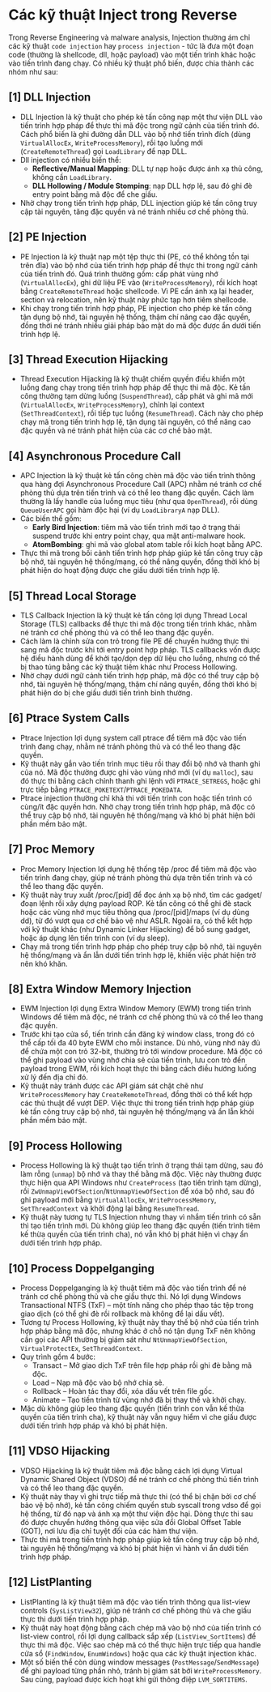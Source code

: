 # Các kỹ thuật Inject trong Reverse

Trong Reverse Engineering và malware analysis, Injection thường ám chỉ các kỹ thuật `code injection` hay `process injection` - tức là đưa một đoạn code (thường là shellcode, dll, hoặc payload) vào một tiến trình khác hoặc vào tiến trình đang chạy. Có nhiều kỹ thuật phổ biến, được chia thành các nhóm như sau:

## **[1] DLL Injection**
- DLL Injection là kỹ thuật cho phép kẻ tấn công nạp một thư viện DLL vào tiến trình hợp pháp để thực thi mã độc trong ngữ cảnh của tiến trình đó. Cách phổ biến là ghi đường dẫn DLL vào bộ nhớ tiến trình đích (dùng `VirtualAllocEx`, `WriteProcessMemory`), rồi tạo luồng mới (`CreateRemoteThread`) gọi `LoadLibrary` để nạp DLL.
- Dll injection có nhiều biến thể:
    - **Reflective/Manual Mapping**: DLL tự nạp hoặc được ánh xạ thủ công, không cần `LoadLibrary`.
    - **DLL Hollowing / Module Stomping**: nạp DLL hợp lệ, sau đó ghi đè entry point bằng mã độc để che giấu.
- Nhờ chạy trong tiến trình hợp pháp, DLL injection giúp kẻ tấn công truy cập tài nguyên, tăng đặc quyền và né tránh nhiều cơ chế phòng thủ.

## **[2] PE Injection**
- PE Injection là kỹ thuật nạp một tệp thực thi (PE, có thể không tồn tại trên đĩa) vào bộ nhớ của tiến trình hợp pháp để thực thi trong ngữ cảnh của tiến trình đó. Quá trình thường gồm: cấp phát vùng nhớ (`VirtualAllocEx`), ghi dữ liệu PE vào (`WriteProcessMemory`), rồi kích hoạt bằng `CreateRemoteThread` hoặc shellcode. Vì PE cần ánh xạ lại header, section và relocation, nên kỹ thuật này phức tạp hơn tiêm shellcode.
- Khi chạy trong tiến trình hợp pháp, PE injection cho phép kẻ tấn công tận dụng bộ nhớ, tài nguyên hệ thống, thậm chí nâng cao đặc quyền, đồng thời né tránh nhiều giải pháp bảo mật do mã độc được ẩn dưới tiến trình hợp lệ.

## **[3] Thread Execution Hijacking**
- Thread Execution Hijacking là kỹ thuật chiếm quyền điều khiển một luồng đang chạy trong tiến trình hợp pháp để thực thi mã độc. Kẻ tấn công thường tạm dừng luồng (`SuspendThread`), cấp phát và ghi mã mới (`VirtualAllocEx`, `WriteProcessMemory`), chỉnh lại context (`SetThreadContext`), rồi tiếp tục luồng (`ResumeThread`). Cách này cho phép chạy mã trong tiến trình hợp lệ, tận dụng tài nguyên, có thể nâng cao đặc quyền và né tránh phát hiện của các cơ chế bảo mật.

## **[4] Asynchronous Procedure Call**
- APC Injection là kỹ thuật kẻ tấn công chèn mã độc vào tiến trình thông qua hàng đợi Asynchronous Procedure Call (APC) nhằm né tránh cơ chế phòng thủ dựa trên tiến trình và có thể leo thang đặc quyền. Cách làm thường là lấy handle của luồng mục tiêu (như qua `OpenThread`), rồi dùng `QueueUserAPC` gọi hàm độc hại (ví dụ `LoadLibraryA` nạp DLL).
- Các biến thể gồm:
    - **Early Bird Injection**: tiêm mã vào tiến trình mới tạo ở trạng thái suspend trước khi entry point chạy, qua mặt anti-malware hook.
    - **AtomBombing**: ghi mã vào global atom table rồi kích hoạt bằng APC.
- Thực thi mã trong bối cảnh tiến trình hợp pháp giúp kẻ tấn công truy cập bộ nhớ, tài nguyên hệ thống/mạng, có thể nâng quyền, đồng thời khó bị phát hiện do hoạt động được che giấu dưới tiến trình hợp lệ.

## **[5] Thread Local Storage**
- TLS Callback Injection là kỹ thuật kẻ tấn công lợi dụng Thread Local Storage (TLS) callbacks để thực thi mã độc trong tiến trình khác, nhằm né tránh cơ chế phòng thủ và có thể leo thang đặc quyền.
- Cách làm là chỉnh sửa con trỏ trong file PE để chuyển hướng thực thi sang mã độc trước khi tới entry point hợp pháp. TLS callbacks vốn được hệ điều hành dùng để khởi tạo/dọn dẹp dữ liệu cho luồng, nhưng có thể bị thao túng bằng các kỹ thuật tiêm khác như Process Hollowing.
- Nhờ chạy dưới ngữ cảnh tiến trình hợp pháp, mã độc có thể truy cập bộ nhớ, tài nguyên hệ thống/mạng, thậm chí nâng quyền, đồng thời khó bị phát hiện do bị che giấu dưới tiến trình bình thường.

## **[6] Ptrace System Calls**
- Ptrace Injection lợi dụng system call ptrace để tiêm mã độc vào tiến trình đang chạy, nhằm né tránh phòng thủ và có thể leo thang đặc quyền.
- Kỹ thuật này gắn vào tiến trình mục tiêu rồi thay đổi bộ nhớ và thanh ghi của nó. Mã độc thường được ghi vào vùng nhớ mới (ví dụ `malloc`), sau đó thực thi bằng cách chỉnh thanh ghi lệnh với `PTRACE_SETREGS`, hoặc ghi trực tiếp bằng `PTRACE_POKETEXT`/`PTRACE_POKEDATA`.
- Ptrace injection thường chỉ khả thi với tiến trình con hoặc tiến trình có cùng/ít đặc quyền hơn. Nhờ chạy trong tiến trình hợp pháp, mã độc có thể truy cập bộ nhớ, tài nguyên hệ thống/mạng và khó bị phát hiện bởi phần mềm bảo mật.

## **[7] Proc Memory**
- Proc Memory Injection lợi dụng hệ thống tệp /proc để tiêm mã độc vào tiến trình đang chạy, giúp né tránh phòng thủ dựa trên tiến trình và có thể leo thang đặc quyền.
- Kỹ thuật này truy xuất /proc/[pid] để đọc ánh xạ bộ nhớ, tìm các gadget/đoạn lệnh rồi xây dựng payload ROP. Kẻ tấn công có thể ghi đè stack hoặc các vùng nhớ mục tiêu thông qua /proc/[pid]/maps (ví dụ dùng dd), từ đó vượt qua cơ chế bảo vệ như ASLR. Ngoài ra, có thể kết hợp với kỹ thuật khác (như Dynamic Linker Hijacking) để bổ sung gadget, hoặc áp dụng lên tiến trình con (ví dụ sleep).
- Chạy mã trong tiến trình hợp pháp cho phép truy cập bộ nhớ, tài nguyên hệ thống/mạng và ẩn lẫn dưới tiến trình hợp lệ, khiến việc phát hiện trở nên khó khăn.

## **[8] Extra Window Memory Injection**
- EWM Injection lợi dụng Extra Window Memory (EWM) trong tiến trình Windows để tiêm mã độc, né tránh cơ chế phòng thủ và có thể leo thang đặc quyền.
- Trước khi tạo cửa sổ, tiến trình cần đăng ký window class, trong đó có thể cấp tối đa 40 byte EWM cho mỗi instance. Dù nhỏ, vùng nhớ này đủ để chứa một con trỏ 32-bit, thường trỏ tới window procedure. Mã độc có thể ghi payload vào vùng nhớ chia sẻ của tiến trình, lưu con trỏ đến payload trong EWM, rồi kích hoạt thực thi bằng cách điều hướng luồng xử lý đến địa chỉ đó.
- Kỹ thuật này tránh được các API giám sát chặt chẽ như `WriteProcessMemory` hay `CreateRemoteThread`, đồng thời có thể kết hợp các thủ thuật để vượt DEP. Việc thực thi trong tiến trình hợp pháp giúp kẻ tấn công truy cập bộ nhớ, tài nguyên hệ thống/mạng và ẩn lẫn khỏi phần mềm bảo mật.

## **[9] Process Hollowing**
- Process Hollowing là kỹ thuật tạo tiến trình ở trạng thái tạm dừng, sau đó làm rỗng (`unmap`) bộ nhớ và thay thế bằng mã độc. Việc này thường được thực hiện qua API Windows như `CreateProcess` (tạo tiến trình tạm dừng), rồi `ZwUnmapViewOfSection`/`NtUnmapViewOfSection` để xóa bộ nhớ, sau đó ghi payload mới bằng `VirtualAllocEx`, `WriteProcessMemory`, `SetThreadContext` và khởi động lại bằng `ResumeThread`.
- Kỹ thuật này tương tự TLS Injection nhưng thay vì nhắm tiến trình có sẵn thì tạo tiến trình mới. Dù không giúp leo thang đặc quyền (tiến trình tiêm kế thừa quyền của tiến trình cha), nó vẫn khó bị phát hiện vì chạy ẩn dưới tiến trình hợp pháp.

## **[10] Process Doppelganging**
- Process Doppelganging là kỹ thuật tiêm mã độc vào tiến trình để né tránh cơ chế phòng thủ và che giấu thực thi. Nó lợi dụng Windows Transactional NTFS (TxF) – một tính năng cho phép thao tác tệp trong giao dịch (có thể ghi đè rồi rollback mà không để lại dấu vết).
- Tương tự Process Hollowing, kỹ thuật này thay thế bộ nhớ của tiến trình hợp pháp bằng mã độc, nhưng khác ở chỗ nó tận dụng TxF nên không cần gọi các API thường bị giám sát như `NtUnmapViewOfSection`, `VirtualProtectEx`, `SetThreadContext`.
- Quy trình gồm 4 bước:
    - Transact – Mở giao dịch TxF trên file hợp pháp rồi ghi đè bằng mã độc.
    - Load – Nạp mã độc vào bộ nhớ chia sẻ.
    - Rollback – Hoàn tác thay đổi, xóa dấu vết trên file gốc.
    - Animate – Tạo tiến trình từ vùng nhớ đã bị thay thế và khởi chạy.
- Mặc dù không giúp leo thang đặc quyền (tiến trình con vẫn kế thừa quyền của tiến trình cha), kỹ thuật này vẫn nguy hiểm vì che giấu được dưới tiến trình hợp pháp và khó bị phát hiện.

## **[11] VDSO Hijacking**
- VDSO Hijacking là kỹ thuật tiêm mã độc bằng cách lợi dụng Virtual Dynamic Shared Object (VDSO) để né tránh cơ chế phòng thủ tiến trình và có thể leo thang đặc quyền.
- Kỹ thuật này thay vì ghi trực tiếp mã thực thi (có thể bị chặn bởi cơ chế bảo vệ bộ nhớ), kẻ tấn công chiếm quyền stub syscall trong vdso để gọi hệ thống, từ đó nạp và ánh xạ một thư viện độc hại. Dòng thực thi sau đó được chuyển hướng thông qua việc sửa đổi Global Offset Table (GOT), nơi lưu địa chỉ tuyệt đối của các hàm thư viện.
- Thực thi mã trong tiến trình hợp pháp giúp kẻ tấn công truy cập bộ nhớ, tài nguyên hệ thống/mạng và khó bị phát hiện vì hành vi ẩn dưới tiến trình hợp pháp.

## **[12] ListPlanting**
- ListPlanting là kỹ thuật tiêm mã độc vào tiến trình thông qua list-view controls (`SysListView32`), giúp né tránh cơ chế phòng thủ và che giấu thực thi dưới tiến trình hợp pháp.
- Kỹ thuật này hoạt động bằng cách chép mã vào bộ nhớ của tiến trình có list-view control, rồi lợi dụng callback sắp xếp (`ListView_SortItems`) để thực thi mã độc. Việc sao chép mã có thể thực hiện trực tiếp qua handle cửa sổ (`FindWindow`, `EnumWindows`) hoặc qua các kỹ thuật injection khác.
- Một số biến thể còn dùng window messages (`PostMessage`/`SendMessage`) để ghi payload từng phần nhỏ, tránh bị giám sát bởi `WriteProcessMemory`. Sau cùng, payload được kích hoạt khi gửi thông điệp `LVM_SORTITEMS`.